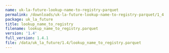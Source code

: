 ```yaml
---
name: uk-la-future-lookup-name-to-registry-parquet
permalink: /downloads/uk-la-future-lookup-name-to-registry-parquet/1_4
package: uk_la_future
title: lookup_name_to_registry
filename: lookup_name_to_registry.parquet
version: '1.4'
full_version: 1.4.1
file: /data/uk_la_future/1.4/lookup_name_to_registry.parquet
---
```

